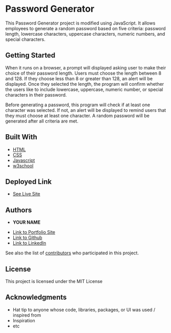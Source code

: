 # Password Generator

This Password Generator project is modified using JavaScript. It allows employees to generate a random password based on five criteria: password length, lowercase characters, uppercase characters, numeric numbers, and special characters. 


## Getting Started

When it runs on a browser, a prompt will displayed asking user to make their choice of their password length. Users must choose the length between 8 and 128. If they choose less than 8 or greater than 128, an alert will be displayed. Once they selected the length, the program will confirm whether the users like to include lowercase, uppercase, numeric number, or special characters in their password. 

Before generating a password, this program will check if at least one character was selected. If not, an alert will be displayed to remind users that they must choose at least one character. A random password will be generated after all criteria are met. 


## Built With

* [HTML](https://developer.mozilla.org/en-US/docs/Web/HTML)
* [CSS](https://developer.mozilla.org/en-US/docs/Web/CSS)
* [Javascript](https://developer.mozilla.org/en-US/docs/Web/JavaScript)
* [w3school]()

## Deployed Link

* [See Live Site](#)


## Authors

* **YOUR NAME** 

- [Link to Portfolio Site](#)
- [Link to Github](https://github.com/)
- [Link to LinkedIn](https://www.linkedin.com/)

See also the list of [contributors](https://github.com/your/project/contributors) who participated in this project.

## License

This project is licensed under the MIT License 

## Acknowledgments

* Hat tip to anyone whose code, libraries, packages, or UI was used  / inspired from
* Inspiration
* etc
